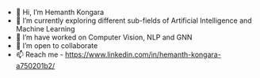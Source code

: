 - 👋 Hi, I’m Hemanth Kongara
- 👀 I’m currently exploring different sub-fields of Artificial Intelligence  and Machine Learning
- 🌱 I’m have worked on Computer Vision, NLP and GNN
- 💞️ I’m open to collaborate 
- 📫 Reach me - https://www.linkedin.com/in/hemanth-kongara-a750201b2/

<!---
hemanth-1729/hemanth-1729 is a ✨ special ✨ repository because its `README.md` (this file) appears on your GitHub profile.
You can click the Preview link to take a look at your changes.
--->

